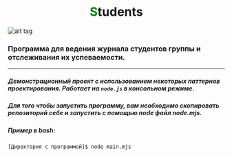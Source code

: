 <h1 align="center"> <font color="green">S</font>tudents </h1>

![alt tag](https://i.ibb.co/59m37Xj/intro.png "Скриншот работы программы на русском и английском языке")​

###  Программа для ведения журнала студентов группы и отслеживания их успеваемости.
---
##### Демонстрационный проект с использованием некоторых паттернов проектирования. Работает на `node.js` в консольном режиме.

##### Для того чтобы запустить программу, вам необходимо скопировать репозиторий себе и запустить с помощью node файл node.mjs.
##### Пример в bash:
<code>[Директория с программой]$ node main.mjs </code>